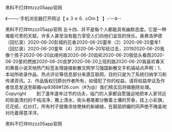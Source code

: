 黑料不打烊tttzzz05app官网

《——✅手机浏览器打开网沚【ａ３ｅ６. cOm 】 】✅—》--

黑料不打烊tttzzz05app官网	五十四、并不是每个人都能具有幽默态度。它是一种难能可贵的天赋，许多人甚至没有能力享受人们向他们呈现的快乐。奥弗洛伊德
（回忆录）2020-06-20彭城的花香2020-06-20童年（2）2020-06-20童年1（回忆录）2020-06-20童年（4）2020-06-20写给过去，20192020-06-20我像个孩子2020-06-20此缘何故2020-06-20齿轮2020-06-20我低头看雨2020-06-20爱的燃放2020-06-20良梦2020-06-20上班的路2020-06-20我喜欢春天的黄昏小说天地热门标签友情链接新散文网学习强国新散文手机端站点声明：1、本站所收录作品、热点评论等信息部分来源互联网，目的只是为了系统归纳学习和传递资讯。2、作品版权归原创作者所有，如侵犯了你的权益，请将权益举证及作者信息发送至邮箱vip9369#126.com（#为@）我们核实后将做删除处理。Copyright
　　到了逢年逢年过节的功夫，临门的人家都自愿强迫地把本人家邻近的街面清扫的干纯洁净，撒上清水，街头巷尾都分散着土壤的芳香，挂上小彩旗，花花纸，红纱灯，所有村子就像浓妆艳抹的新嫁娘，在靓丽娇媚的同声绝不掩盖地衬托着得意洋洋。





黑料不打烊tttzzz05app官网
